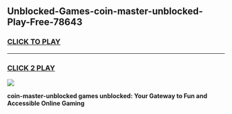 
## Unblocked-Games-coin-master-unblocked-Play-Free-78643
<h3>
<a href="https://premium76.site?title=coin-master-unblocked&ref=21A">CLICK TO PLAY</a></h3>
<hr>

<h3>
<a href="https://premium76.site?title=coin-master-unblocked&ref=21A">CLICK 2 PLAY</a>
  
</h3>

<a href="https://premium76.site?title=coin-master-unblocked&ref=21A"><img src="https://clearcache.store/games.png"></a>


**coin-master-unblocked games unblocked: Your Gateway to Fun and Accessible Online Gaming**
